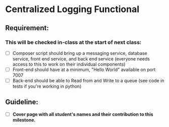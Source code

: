 # Centralized Logging Functional
## **Requirement:**
### **This will be checked in-class at the start of next class:**

- [ ] Composer script should bring up a messaging service, database service, front end service, and back end service (everyone needs access to this to work on their individual components)
- [ ] Front-end should have at a minimum, "Hello World" available on port 7007
- [ ] Back-end should be able to Read from and Write to a queue (see code in tests if you're working in python)

## **Guideline:**
- [ ] **Cover page with all student's names and their contribution to this milestone.**
